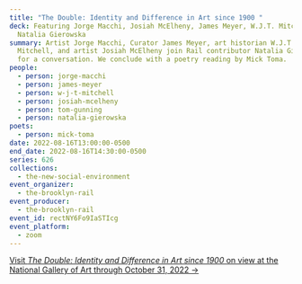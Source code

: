 ```yaml
---
title: "The Double: Identity and Difference in Art since 1900 "
deck: Featuring Jorge Macchi, Josiah McElheny, James Meyer, W.J.T. Mitchell, and
  Natalia Gierowska
summary: Artist Jorge Macchi, Curator James Meyer, art historian W.J.T.
  Mitchell, and artist Josiah McElheny join Rail contributor Natalia Gierowska
  for a conversation. We conclude with a poetry reading by Mick Toma.
people:
  - person: jorge-macchi
  - person: james-meyer
  - person: w-j-t-mitchell
  - person: josiah-mcelheny
  - person: tom-gunning
  - person: natalia-gierowska
poets:
  - person: mick-toma
date: 2022-08-16T13:00:00-0500
end_date: 2022-08-16T14:30:00-0500
series: 626
collections:
  - the-new-social-environment
event_organizer:
  - the-brooklyn-rail
event_producer:
  - the-brooklyn-rail
event_id: rectNY6Fo9IaSTIcg
event_platform:
  - zoom
---
```

[Visit *The Double: Identity and Difference in Art since 1900* on view at the National Gallery of Art through October 31, 2022 →](https://www.nga.gov/exhibitions/2022/the-double-identity-and-difference-in-art-since-1900.html)
